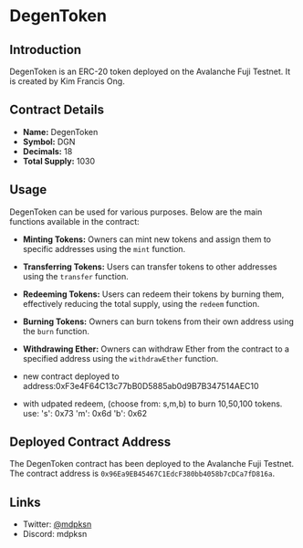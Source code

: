 # DegenToken

## Introduction

DegenToken is an ERC-20 token deployed on the Avalanche Fuji Testnet. It is created by Kim Francis Ong.

## Contract Details

- **Name:** DegenToken
- **Symbol:** DGN
- **Decimals:** 18
- **Total Supply:** 1030

## Usage

DegenToken can be used for various purposes. Below are the main functions available in the contract:

- **Minting Tokens:** Owners can mint new tokens and assign them to specific addresses using the `mint` function.
- **Transferring Tokens:** Users can transfer tokens to other addresses using the `transfer` function.
- **Redeeming Tokens:** Users can redeem their tokens by burning them, effectively reducing the total supply, using the `redeem` function.
- **Burning Tokens:** Owners can burn tokens from their own address using the `burn` function.
- **Withdrawing Ether:** Owners can withdraw Ether from the contract to a specified address using the `withdrawEther` function.

- new contract deployed to address:0xF3e4F64C13c77bB0D5885ab0d9B7B347514AEC10
- with udpated redeem, (choose from: s,m,b) to burn 10,50,100 tokens.
  use:
  's': 0x73
  'm': 0x6d
  'b': 0x62

## Deployed Contract Address

The DegenToken contract has been deployed to the Avalanche Fuji Testnet. The contract address is `0x96Ea9EB45467C1EdcF380bb4058b7cDCa7fD816a`.

## Links

- Twitter: [@mdpksn](https://twitter.com/mdpksn)
- Discord: mdpksn

